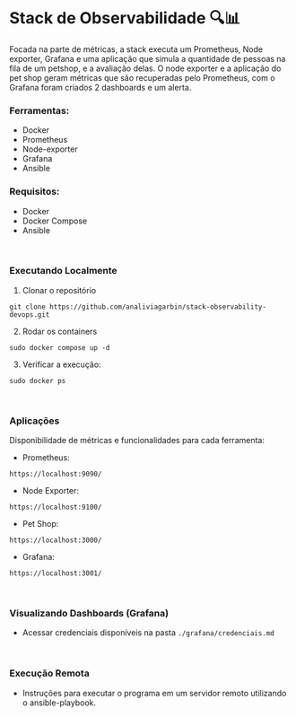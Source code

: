 # Stack de Observabilidade 🔍📊

Focada na parte de métricas, a stack executa um Prometheus, Node exporter, Grafana e uma aplicação que simula a quantidade de pessoas na fila de um petshop, e a avaliação delas. O node exporter e a aplicação do pet shop geram métricas que são recuperadas pelo Prometheus, com o Grafana foram criados 2 dashboards e um alerta.

### Ferramentas:
- Docker
- Prometheus
- Node-exporter
- Grafana
- Ansible


### Requisitos:
- Docker
- Docker Compose
- Ansible


<br />

### Executando Localmente

1. Clonar o repositório
```
git clone https://github.com/analiviagarbin/stack-observability-devops.git
```

2. Rodar os containers
```
sudo docker compose up -d
```

3. Verificar a execução:
```
sudo docker ps
```

<br />

### Aplicações

Disponibilidade de métricas e funcionalidades para cada ferramenta:

- Prometheus:
```
https://localhost:9090/
```

- Node Exporter:
```
https://localhost:9100/
```

- Pet Shop:
```
https://localhost:3000/
```

- Grafana:
```
https://localhost:3001/
```

<br />

### Visualizando Dashboards (Grafana)

- Acessar credenciais disponíveis na pasta ```./grafana/credenciais.md```

<br />

### Execução Remota

- Instruções para executar o programa em um servidor remoto utilizando o ansible-playbook.